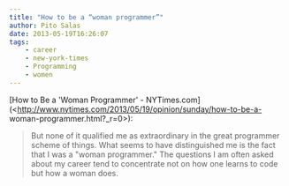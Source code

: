 ```yaml
---
title: "How to be a “woman programmer”"
author: Pito Salas
date: 2013-05-19T16:26:07
tags:
    - career
    - new-york-times
    - Programming
    - women
---
```




[How to Be a 'Woman Programmer' -
NYTimes.com](<http://www.nytimes.com/2013/05/19/opinion/sunday/how-to-be-a-
woman-programmer.html?_r=0>):

> But none of it qualified me as extraordinary in the great programmer scheme
> of things. What seems to have distinguished me is the fact that I was a
> "woman programmer." The questions I am often asked about my career tend to
> concentrate not on how one learns to code but how a woman does.




